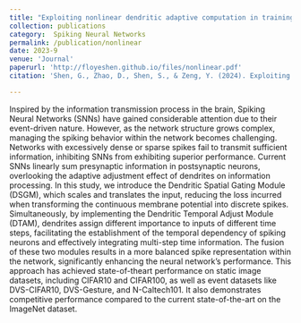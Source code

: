 ```yaml
---
title: "Exploiting nonlinear dendritic adaptive computation in training deep Spiking Neural Networks."
collection: publications
category:  Spiking Neural Networks
permalink: /publication/nonlinear
date: 2023-9
venue: 'Journal'
paperurl: 'http://floyeshen.github.io/files/nonlinear.pdf'
citation: 'Shen, G., Zhao, D., Shen, S., & Zeng, Y. (2024). Exploiting nonlinear dendritic adaptive computation in training deep Spiking Neural Networks. Neural Networks, 170, 190–201. Elsevier.'

---
```


Inspired by the information transmission process in the brain, Spiking Neural Networks (SNNs) have gained considerable attention due to their event-driven nature. However, as the network structure grows complex, managing the spiking behavior within the network becomes challenging. Networks with excessively dense or sparse spikes fail to transmit sufficient information, inhibiting SNNs from exhibiting superior performance. Current SNNs linearly sum presynaptic information in postsynaptic neurons, overlooking the adaptive adjustment effect of dendrites on information processing. In this study, we introduce the Dendritic Spatial Gating Module (DSGM), which scales and translates the input, reducing the loss incurred when transforming the continuous membrane potential into discrete spikes. Simultaneously, by implementing the Dendritic Temporal Adjust Module (DTAM), dendrites assign different importance to inputs of different time steps, facilitating the establishment of the temporal dependency of spiking neurons and effectively integrating multi-step time information. The fusion of these two modules results in a more balanced spike representation within the network, significantly enhancing the neural network’s performance. This approach has achieved state-of-theart performance on static image datasets, including CIFAR10 and CIFAR100, as well as event datasets like DVS-CIFAR10, DVS-Gesture, and N-Caltech101. It also demonstrates competitive performance compared to the current state-of-the-art on the ImageNet dataset.